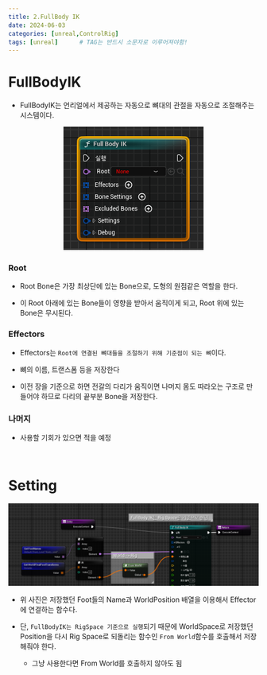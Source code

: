 ```yaml
---
title: 2.FullBody IK
date: 2024-06-03
categories: [unreal,ControlRig]
tags: [unreal]		# TAG는 반드시 소문자로 이루어져야함!
---
```



# **FullBodyIK**

* FullBodyIK는 언리얼에서 제공하는 자동으로 뼈대의 관절을 자동으로 조절해주는 시스템이다.

<center><img src="./../../../assets/img/Unreal/ControlRig/FullBodyIK/FullBodyIK.png"></center>

### Root

* Root Bone은 가장 최상단에 있는 Bone으로, 도형의 원점같은 역할을 한다.

* 이 Root 아래에 있는 Bone들이 영향을 받아서 움직이게 되고, Root 위에 있는 Bone은 무시된다.

### Effectors

* Effectors는 `Root에 연결된 뼈대들을 조절하기 위해 기준점이 되는 뼈`이다.

* 뼈의 이름, 트랜스폼 등을 저장한다

* 이전 장을 기준으로 하면 전갈의 다리가 움직이면 나머지 몸도 따라오는 구조로 만들어야 하므로 다리의 끝부분 Bone을 저장한다.

### 나머지

* 사용할 기회가 있으면 적을 예정

<br>

# **Setting**


<center><img src="./../../../assets/img/Unreal/ControlRig/FullBodyIK/IKSetting.png"></center>

* 위 사진은 저장했던 Foot들의 Name과 WorldPosition 배열을 이용해서 Effector에 연결하는 함수다.

* 단, `FullBodyIK는 RigSpace 기준으로 실행`되기 때문에 WorldSpace로 저장했던 Position을 다시 Rig Space로 되돌리는 함수인 `From World`함수를 호출해서 저장해줘야 한다.

  * 그냥 사용한다면 From World를 호출하지 않아도 됨